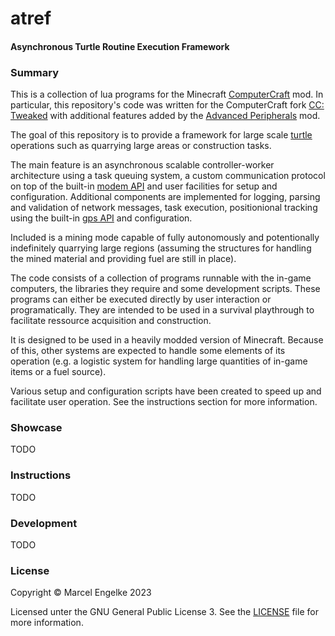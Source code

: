 # atref
#### Asynchronous Turtle Routine Execution Framework

### Summary
This is a collection of lua programs for the Minecraft [ComputerCraft](https://www.computercraft.info/) mod.
In particular, this repository's code was written for the ComputerCraft fork [CC: Tweaked](https://computercraft.cc/)
with additional features added by the [Advanced Peripherals](https://docs.intelligence-modding.de/) mod.

The goal of this repository is to provide a framework for large scale [turtle](https://www.computercraft.info/wiki/Turtle) operations such as quarrying large areas or construction tasks.

The main feature is an asynchronous scalable controller-worker architecture using a task queuing system,
a custom communication protocol on top of the built-in [modem API](https://tweaked.cc/peripheral/modem.html)
and user facilities for setup and configuration.
Additional components are implemented for logging,
parsing and validation of network messages,
task execution,
positionional tracking using the built-in [gps API](https://tweaked.cc/module/gps.html)
and configuration.

<!-- TODO document this -->
Included is a mining mode capable of fully autonomously and potentionally indefinitely quarrying large regions
(assuming the structures for handling the mined material and providing fuel are still in place).

The code consists of a collection of programs runnable with the in-game computers,
the libraries they require and some development scripts.
These programs can either be executed directly by user interaction or programatically.
They are intended to be used in a survival playthrough to facilitate ressource acquisition and construction.

It is designed to be used in a heavily modded version of Minecraft. Because of this, other systems are expected to handle some elements of its operation (e.g. a logistic system for handling large quantities of in-game items or a fuel source).

<!-- TODO create user instructions -->
Various setup and configuration scripts have been created to speed up and facilitate user operation. See the instructions section for more information.

### Showcase
TODO

### Instructions
TODO

### Development
TODO

### License
Copyright © Marcel Engelke 2023

Licensed unter the GNU General Public License 3. See the [LICENSE](./LICENSE) file for more information.